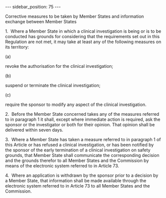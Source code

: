 
<meta data-rh="true" name="docsearch:language" content="en">
<meta data-rh="true" name="docsearch:version" content="current">
<meta data-rh="true" name="docsearch:docusaurus_tag" content="docs-default-current">
        ---
sidebar_position: 75
---
           <p class="stitle-article-norm">Corrective measures to be taken by Member&nbsp;States and information exchange between Member&nbsp;States</p>
   <p class="norm">1.&nbsp;&nbsp;Where a Member&nbsp;State in which a 
clinical investigation is being or is to be conducted has grounds for 
considering that the requirements set out in this Regulation are not 
met, it may take at least any of the following measures on its 
territory:</p>
   <div class="grid-container grid-list">
      <div class="list grid-list-column-1">
         <span>(a)&nbsp;</span>
      </div>
      <div class="grid-list-column-2">
         <p class="norm">revoke the authorisation for the clinical investigation;</p>
      </div>
   </div>
   <div class="grid-container grid-list">
      <div class="list grid-list-column-1">
         <span>(b)&nbsp;</span>
      </div>
      <div class="grid-list-column-2">
         <p class="norm">suspend or terminate the clinical investigation;</p>
      </div>
   </div>
   <div class="grid-container grid-list">
      <div class="list grid-list-column-1">
         <span>(c)&nbsp;</span>
      </div>
      <div class="grid-list-column-2">
         <p class="norm">require the sponsor to modify any aspect of the clinical investigation.</p>
      </div>
   </div>
   <p class="norm">2.&nbsp;&nbsp;Before the Member&nbsp;State concerned 
takes any of the measures referred to in paragraph&nbsp;1 it shall, 
except where immediate action is required, ask the sponsor or the 
investigator or both for their opinion. That opinion shall be delivered 
within seven days.</p>
   <p class="norm">3.&nbsp;&nbsp;Where a Member&nbsp;State has taken a 
measure referred to in paragraph&nbsp;1 of this Article&nbsp;or has 
refused a clinical investigation, or has been notified by the sponsor of
 the early termination of a clinical investigation on safety grounds, 
that Member&nbsp;State shall communicate the corresponding decision and 
the grounds therefor to all Member&nbsp;States and the Commission by 
means of the electronic system referred to in Article&nbsp;73.</p>
   <p class="norm">4.&nbsp;&nbsp;Where an application is withdrawn by 
the sponsor prior to a decision by a Member&nbsp;State, that information
 shall be made available through the electronic system referred to in 
Article&nbsp;73 to all Member&nbsp;States and the Commission.</p>